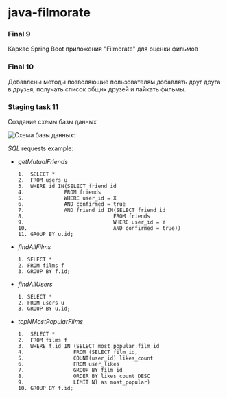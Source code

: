 # **java-filmorate**

   ### **Final 9**

Каркас Spring Boot приложения "Filmorate" для оценки фильмов

   ### **Final 10**

Добавлены методы позволяющие пользователям добавлять друг друга в друзья, получать список общих друзей и лайкать фильмы.

   ### **Staging task 11**
    
Создание схемы базы данных

![Схема базы данных:](https://user-images.githubusercontent.com/115705343/229368658-4acafd7f-51f9-4969-8746-bd253c4382c7.png)

*SQL* requests example:

- *getMutualFriends*

      1.  SELECT *
      2.  FROM users u
      3.  WHERE id IN(SELECT friend_id
      4.             FROM friends
      5.             WHERE user_id = X
      6.             AND confirmed = true
      7.             AND friend_id IN(SELECT friend_id
      8.                             FROM friends
      9.                             WHERE user_id = Y
      10.                            AND confirmed = true))
      11. GROUP BY u.id;

- *findAllFilms*

      1. SELECT *
      2. FROM films f
      3. GROUP BY f.id;

- *findAllUsers*

      1. SELECT *
      2. FROM users u
      3. GROUP BY u.id;

- *topNMostPopularFilms*

      1.  SELECT *
      2.  FROM films f
      3.  WHERE f.id IN (SELECT most_popular.film_id
      4.                FROM (SELECT film_id,
      5.                COUNT(user_id) likes_count
      6.                FROM user_likes
      7.                GROUP BY film_id
      8.                ORDER BY likes_count DESC
      9.                LIMIT N) as most_popular)
      10. GROUP BY f.id;
